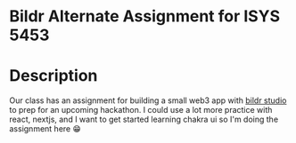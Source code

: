 # Bildr Alternate Assignment for ISYS 5453

# Description
Our class has an assignment for building a small web3 app with [bildr studio](https://bildr.com) to prep for an upcoming hackathon. I could use a lot more practice with react, nextjs, and I want to get started learning chakra ui so I'm doing the assignment here :grin:

